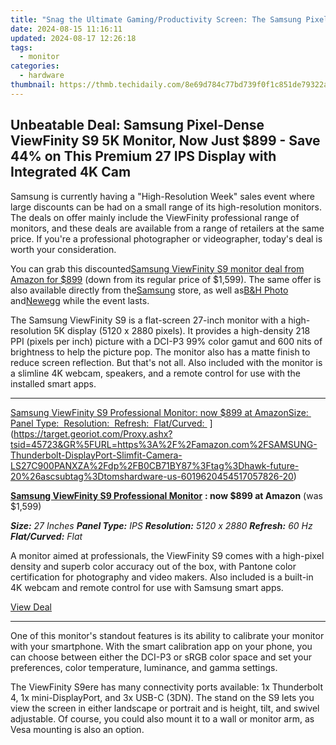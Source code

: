 ```yaml
---
title: "Snag the Ultimate Gaming/Productivity Screen: The Samsung Pixel-Dense ViewFinity S9 Monitor with Stunning 5K Display & Inbuilt ^4K Cam – Now at an Unbelievable $899 Price, Save 44%%!"
date: 2024-08-15 11:16:11
updated: 2024-08-17 12:26:18
tags:
  - monitor
categories:
  - hardware
thumbnail: https://thmb.techidaily.com/8e69d784c77bd739f0f1c851de79322ac9ec55e884e7ced93bcfd0b725d11a77.jpg
---
```


## Unbeatable Deal: Samsung Pixel-Dense ViewFinity S9 5K Monitor, Now Just $899 - Save 44% on This Premium 27 IPS Display with Integrated 4K Cam

Samsung is currently having a "High-Resolution Week" sales event where large discounts can be had on a small range of its high-resolution monitors. The deals on offer mainly include the ViewFinity professional range of monitors, and these deals are available from a range of retailers at the same price. If you're a professional photographer or videographer, today's deal is worth your consideration.

 You can grab this discounted[Samsung ViewFinity S9 monitor deal from Amazon for $899](https://target.georiot.com/Proxy.ashx?tsid=45723&GR%5FURL=https%3A%2F%2Famazon.com%2FSAMSUNG-Thunderbolt-DisplayPort-Slimfit-Camera-LS27C900PANXZA%2Fdp%2FB0CB71BY87%3Ftag%3Dhawk-future-20%26ascsubtag%3Dtomshardware-us-3209413423250940063-20) (down from its regular price of $1,599). The same offer is also available directly from the[Samsung](https://shop-links.co/link/?exclusive=1&publisher_slug=itechdaily19598&url=https%3A%2F%2Fshop-links.co%2Flink%3Fpublisher%255Fslug%3Dfuture%26exclusive%3D1%26u1%3Dtomshardware-us-3714594152783044372%26url%3Dhttps%253A%252F%252Fwww.samsung.com%252Fus%252Fcomputing%252Fmonitors%252F5k%252F27-viewfinity-s9-5k-monitor-with-thunderbolt-4-matte-display-and-smart-features-ls27c900panxza%252F%2523specs%26article%255Fname%3DSamsung%27s%2520pixel-dense%2520ViewFinity%2520S9%25205K%2520monitor%2520drops%2520to%2520%2524899%2520%25E2%2580%2594%2520get%252044%2525%2520off%2520this%252027-inch%2520IPS%2520screen%2520with%2520a%2520built-in%25204K%2520webcam%2520%257C%2520Tom%27s%2520Hardware%26article%255Furl%3Dhttps%253A%252F%252Fwww.tomshardware.com%252Fmonitors%252Fsamsungs-pixel-dense-viewfinity-s9-5k-monitor-drops-to-dollar899-get-44-off-this-27-inch-ips-screen-with-a-built-in-4k-webcam%23specs) store, as well as[B&H Photo](https://www.bhphotovideo.com/c/product/1760795-REG/samsung%5Fls27c900panxza%5Fviewfinity%5Fs9%5F27%5F5k.html/?BI=20811&KBID=16572&SID=tomshardware-us-1342237878598561771) and[Newegg](https://shop-links.co/link/?exclusive=1&publisher_slug=itechdaily19598&url=https%3A%2F%2Fclick.linksynergy.com%2Fdeeplink%3Fid%3DkXQk6%252AivFEQ%26mid%3D44583%26u1%3Dtomshardware-us-4947675034725501204%26murl%3Dhttps%253A%252F%252Fwww.newegg.com%252Fsamsung-ls27c900panxza-27-5k%252Fp%252FN82E16824027275) while the event lasts.  
  
 The Samsung ViewFinity S9 is a flat-screen 27-inch monitor with a high-resolution 5K display (5120 x 2880 pixels). It provides a high-density 218 PPI (pixels per inch) picture with a DCI-P3 99% color gamut and 600 nits of brightness to help the picture pop. The monitor also has a matte finish to reduce screen reflection. But that's not all. Also included with the monitor is a slimline 4K webcam, speakers, and a remote control for use with the installed smart apps.

---

[Samsung ViewFinity S9 Professional Monitor: now $899 at AmazonSize:&nbsp; Panel Type:&nbsp; Resolution:&nbsp; Refresh:&nbsp; Flat/Curved:&nbsp;](https://cdn.mos.cms.futurecdn.net/97GYzspEUPzPWf4WjQG2G4-200-100.png "Samsung ViewFinity S9 Professional Monitor: now $899 at AmazonSize:&nbsp; Panel Type:&nbsp; Resolution:&nbsp; Refresh:&nbsp; Flat/Curved:&nbsp;") ](https://target.georiot.com/Proxy.ashx?tsid=45723&GR%5FURL=https%3A%2F%2Famazon.com%2FSAMSUNG-Thunderbolt-DisplayPort-Slimfit-Camera-LS27C900PANXZA%2Fdp%2FB0CB71BY87%3Ftag%3Dhawk-future-20%26ascsubtag%3Dtomshardware-us-6019620454517057826-20)

[**Samsung ViewFinity S9 Professional Monitor**](https://target.georiot.com/Proxy.ashx?tsid=45723&GR%5FURL=https%3A%2F%2Famazon.com%2FSAMSUNG-Thunderbolt-DisplayPort-Slimfit-Camera-LS27C900PANXZA%2Fdp%2FB0CB71BY87%3Ftag%3Dhawk-future-20%26ascsubtag%3Dtomshardware-us-1445913953726389460-20) **: now $899 at Amazon** (was $1,599)  
  
_**Size:**_ _27 Inches_
 _**Panel Type:**_ _IPS_
 _**Resolution:**_ _5120 x 2880_
 _**Refresh:**_ _60 Hz_
 _**Flat/Curved:**_   _Flat_
  
 A monitor aimed at professionals, the ViewFinity S9 comes with a high-pixel density and superb color accuracy out of the box, with Pantone color certification for photography and video makers. Also included is a built-in 4K webcam and remote control for use with Samsung smart apps.

[View Deal](https://target.georiot.com/Proxy.ashx?tsid=45723&GR%5FURL=https%3A%2F%2Famazon.com%2FSAMSUNG-Thunderbolt-DisplayPort-Slimfit-Camera-LS27C900PANXZA%2Fdp%2FB0CB71BY87%3Ftag%3Dhawk-future-20%26ascsubtag%3Dtomshardware-us-6019620454517057826-20)

---

 One of this monitor's standout features is its ability to calibrate your monitor with your smartphone. With the smart calibration app on your phone, you can choose between either the DCI-P3 or sRGB color space and set your preferences, color temperature, luminance, and gamma settings.

 The ViewFinity S9ere has many connectivity ports available: 1x Thunderbolt 4, 1x mini-DisplayPort, and 3x USB-C (3DN). The stand on the S9 lets you view the screen in either landscape or portrait and is height, tilt, and swivel adjustable. Of course, you could also mount it to a wall or monitor arm, as Vesa mounting is also an option.

<ins class="adsbygoogle"
     style="display:block"
     data-ad-format="autorelaxed"
     data-ad-client="ca-pub-7571918770474297"
     data-ad-slot="1223367746"></ins>



<ins class="adsbygoogle"
     style="display:block"
     data-ad-client="ca-pub-7571918770474297"
     data-ad-slot="8358498916"
     data-ad-format="auto"
     data-full-width-responsive="true"></ins>
